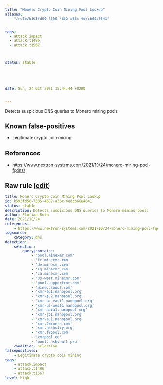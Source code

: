 ```yaml
---
title: "Monero Crypto Coin Mining Pool Lookup"
aliases:
  - "/rule/b593fd50-7335-4682-a36c-4edcb68e4641"


tags:
  - attack.impact
  - attack.t1496
  - attack.t1567



status: stable





date: Sun, 24 Oct 2021 15:44:44 +0200


---
```


Detects suspicious DNS queries to Monero mining pools

<!--more-->


## Known false-positives

* Legitimate crypto coin mining



## References

* https://www.nextron-systems.com/2021/10/24/monero-mining-pool-fqdns/


## Raw rule ([edit](https://github.com/SigmaHQ/sigma/edit/master/rules/network/net_pua_cryptocoin_mining_xmr.yml))
```yaml
title: Monero Crypto Coin Mining Pool Lookup
id: b593fd50-7335-4682-a36c-4edcb68e4641
status: stable
description: Detects suspicious DNS queries to Monero mining pools
author: Florian Roth
date: 2021/10/24
references:
    - https://www.nextron-systems.com/2021/10/24/monero-mining-pool-fqdns/
logsource:
    category: dns
detection:
    selection:
        query|contains:
            - 'pool.minexmr.com'
            - 'fr.minexmr.com'
            - 'de.minexmr.com'
            - 'sg.minexmr.com'
            - 'ca.minexmr.com'
            - 'us-west.minexmr.com'
            - 'pool.supportxmr.com'
            - 'mine.c3pool.com'
            - 'xmr-eu1.nanopool.org'
            - 'xmr-eu2.nanopool.org'
            - 'xmr-us-east1.nanopool.org'
            - 'xmr-us-west1.nanopool.org'
            - 'xmr-asia1.nanopool.org'
            - 'xmr-jp1.nanopool.org'
            - 'xmr-au1.nanopool.org'
            - 'xmr.2miners.com'
            - 'xmr.hashcity.org'
            - 'xmr.f2pool.com'
            - 'xmrpool.eu'
            - 'pool.hashvault.pro'
    condition: selection
falsepositives:
    - Legitimate crypto coin mining
tags:
    - attack.impact
    - attack.t1496
    - attack.t1567
level: high

```
